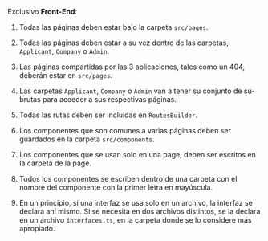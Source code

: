 Exclusivo **Front-End**:

1) Todas las páginas deben estar bajo la carpeta `src/pages`.

2) Todas las páginas deben estar a su vez dentro de las carpetas, `Applicant`, `Company` o `Admin`.

3) Las páginas compartidas por las 3 aplicaciones, tales como un 404, deberán estar en `src/pages`.

4) Las carpetas `Applicant`, `Company` o `Admin` van a tener su conjunto de su-brutas para acceder a sus respectivas páginas.

5) Todas las rutas deben ser incluidas en `RoutesBuilder`.

6) Los componentes que son comunes a varias páginas deben ser guardados en la carpeta `src/components`.

7) Los componentes que se usan solo en una page, deben ser escritos en la carpeta de la page.

8) Todos los componentes se escriben dentro de una carpeta con el nombre del componente con la primer letra en mayúscula.

9) En un principio, si una interfaz se usa solo en un archivo, la interfaz se declara ahí mismo. Si se necesita en dos archivos distintos, se la declara en un archivo `interfaces.ts`, en la carpeta donde se lo considere más apropiado.
